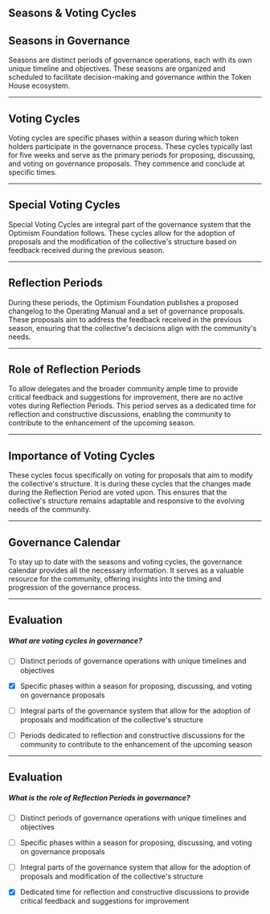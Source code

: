 ## Seasons & Voting Cycles


## Seasons in Governance

Seasons are distinct periods of governance operations, each with its own unique timeline and objectives. These seasons are organized and scheduled to facilitate decision-making and governance within the Token House ecosystem.

    


---
## Voting Cycles

Voting cycles are specific phases within a season during which token holders participate in the governance process. These cycles typically last for five weeks and serve as the primary periods for proposing, discussing, and voting on governance proposals. They commence and conclude at specific times.

    


---
## Special Voting Cycles

Special Voting Cycles are integral part of the governance system that the Optimism Foundation follows. These cycles allow for the adoption of proposals and the modification of the collective's structure based on feedback received during the previous season.

    


---
## Reflection Periods

During these periods, the Optimism Foundation publishes a proposed changelog to the Operating Manual and a set of governance proposals. These proposals aim to address the feedback received in the previous season, ensuring that the collective's decisions align with the community's needs.

    


---
## Role of Reflection Periods

To allow delegates and the broader community ample time to provide critical feedback and suggestions for improvement, there are no active votes during Reflection Periods. This period serves as a dedicated time for reflection and constructive discussions, enabling the community to contribute to the enhancement of the upcoming season.

    


---
## Importance of Voting Cycles

These cycles focus specifically on voting for proposals that aim to modify the collective's structure. It is during these cycles that the changes made during the Reflection Period are voted upon. This ensures that the collective's structure remains adaptable and responsive to the evolving needs of the community.

    


---
## Governance Calendar

To stay up to date with the seasons and voting cycles, the governance calendar provides all the necessary information. It serves as a valuable resource for the community, offering insights into the timing and progression of the governance process.

    


---
## Evaluation





##### What are voting cycles in governance?  
     
- [ ]  Distinct periods of governance operations with unique timelines and objectives
- [x]  Specific phases within a season for proposing, discussing, and voting on governance proposals
- [ ]  Integral parts of the governance system that allow for the adoption of proposals and modification of the collective's structure
- [ ]  Periods dedicated to reflection and constructive discussions for the community to contribute to the enhancement of the upcoming season

    


---
## Evaluation





##### What is the role of Reflection Periods in governance?  
     
- [ ]  Distinct periods of governance operations with unique timelines and objectives
- [ ]  Specific phases within a season for proposing, discussing, and voting on governance proposals
- [ ]  Integral parts of the governance system that allow for the adoption of proposals and modification of the collective's structure
- [x]  Dedicated time for reflection and constructive discussions to provide critical feedback and suggestions for improvement

    
   